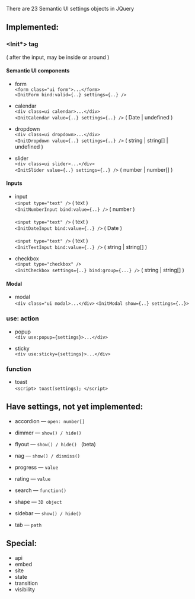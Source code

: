 There are 23 Semantic UI settings objects in JQuery

## Implemented:

### <Init\*> tag

( after the input, may be inside or around )

#### Semantic UI components

- form <br/>
  `<form class="ui form">...</form>` <br/>
  `<InitForm bind:valid={..} settings={..} />`

- calendar <br/>
  `<div class=ui calendar>...</div>` <br/>
  `<InitCalendar value={..} settings={..} />` ( Date | undefined )

- dropdown <br/>
  `<div class=ui dropdown>...</div>` <br/>
  `<InitDropdown value={..} settings={..} />` ( string | string[] | undefined )

- slider <br/>
  `<div class=ui slider>...</div>` <br/>
  `<InitSlider value={..} settings={..} />` ( number | number[] )

#### Inputs

- input <br/>
  `<input type="text" />` ( text )<br/>
  `<InitNumberInput bind:value={..} />` ( number ) <br/>
  <br/>
  `<input type="text" />` ( text )<br/>
  `<InitDateInput bind:value={..} />` ( Date ) <br/>
  <br/>
  `<input type="text" />` ( text )<br/>
  `<InitTextInput bind:value={..} />` ( string | string[] ) <br/>

- checkbox <br/>
  `<input type="checkbox" />` <br/>
  `<InitCheckbox settings={..} bind:group={...} />` ( string | string[] )

#### Modal

- modal <br/>
  `<div class="ui modal>...</div>`
  `<InitModal show={..} settings={..}>`

### use: action

- popup <br/>
  `<div use:popup={settings}>...</div>`

- sticky <br/>
  `<div use:sticky={settings}>...</div>`

### function

- toast <br/>
  `<script> toast(settings); </script>`

## Have settings, not yet implemented:

- accordion &mdash; `open: number[]`

- dimmer &mdash; `show() / hide()`

- flyout &mdash; `show() / hide()` &nbsp; (beta)

- nag &mdash; `show() / dismiss()`

- progress &mdash; `value`

- rating &mdash; `value`

- search &mdash; `function()`

- shape &mdash; `3D object`

- sidebar &mdash; `show() / hide()`

- tab &mdash; `path`

## Special:

- api
- embed
- site
- state
- transition
- visibility
